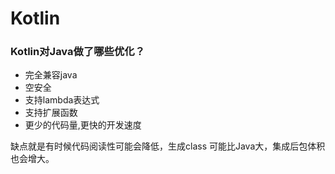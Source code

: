 # Kotlin

### Kotlin对Java做了哪些优化？

* 完全兼容java
* 空安全
* 支持lambda表达式
* 支持扩展函数
* 更少的代码量,更快的开发速度

缺点就是有时候代码阅读性可能会降低，生成class 可能比Java大，集成后包体积也会增大。

